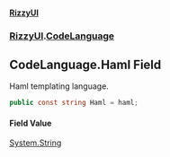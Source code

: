 #### [RizzyUI](index 'index')
### [RizzyUI](RizzyUI 'RizzyUI').[CodeLanguage](RizzyUI.CodeLanguage 'RizzyUI.CodeLanguage')

## CodeLanguage.Haml Field

Haml templating language.

```csharp
public const string Haml = haml;
```

#### Field Value
[System.String](https://docs.microsoft.com/en-us/dotnet/api/System.String 'System.String')